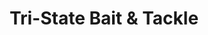 ---
title: "Tri-State Bait & Tackle"
url: /mineral-bluff/tri-state-bait-and-tackle/
shop: fishing
---